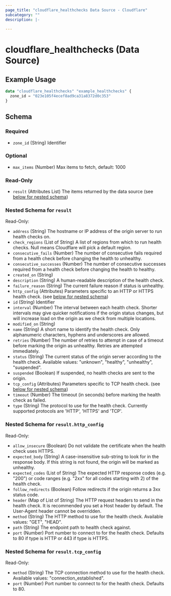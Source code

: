 ```yaml
---
page_title: "cloudflare_healthchecks Data Source - Cloudflare"
subcategory: ""
description: |-
  
---
```


# cloudflare_healthchecks (Data Source)



## Example Usage

```terraform
data "cloudflare_healthchecks" "example_healthchecks" {
  zone_id = "023e105f4ecef8ad9ca31a8372d0c353"
}
```

<!-- schema generated by tfplugindocs -->
## Schema

### Required

- `zone_id` (String) Identifier

### Optional

- `max_items` (Number) Max items to fetch, default: 1000

### Read-Only

- `result` (Attributes List) The items returned by the data source (see [below for nested schema](#nestedatt--result))

<a id="nestedatt--result"></a>
### Nested Schema for `result`

Read-Only:

- `address` (String) The hostname or IP address of the origin server to run health checks on.
- `check_regions` (List of String) A list of regions from which to run health checks. Null means Cloudflare will pick a default region.
- `consecutive_fails` (Number) The number of consecutive fails required from a health check before changing the health to unhealthy.
- `consecutive_successes` (Number) The number of consecutive successes required from a health check before changing the health to healthy.
- `created_on` (String)
- `description` (String) A human-readable description of the health check.
- `failure_reason` (String) The current failure reason if status is unhealthy.
- `http_config` (Attributes) Parameters specific to an HTTP or HTTPS health check. (see [below for nested schema](#nestedatt--result--http_config))
- `id` (String) Identifier
- `interval` (Number) The interval between each health check. Shorter intervals may give quicker notifications if the origin status changes, but will increase load on the origin as we check from multiple locations.
- `modified_on` (String)
- `name` (String) A short name to identify the health check. Only alphanumeric characters, hyphens and underscores are allowed.
- `retries` (Number) The number of retries to attempt in case of a timeout before marking the origin as unhealthy. Retries are attempted immediately.
- `status` (String) The current status of the origin server according to the health check.
Available values: "unknown", "healthy", "unhealthy", "suspended".
- `suspended` (Boolean) If suspended, no health checks are sent to the origin.
- `tcp_config` (Attributes) Parameters specific to TCP health check. (see [below for nested schema](#nestedatt--result--tcp_config))
- `timeout` (Number) The timeout (in seconds) before marking the health check as failed.
- `type` (String) The protocol to use for the health check. Currently supported protocols are 'HTTP', 'HTTPS' and 'TCP'.

<a id="nestedatt--result--http_config"></a>
### Nested Schema for `result.http_config`

Read-Only:

- `allow_insecure` (Boolean) Do not validate the certificate when the health check uses HTTPS.
- `expected_body` (String) A case-insensitive sub-string to look for in the response body. If this string is not found, the origin will be marked as unhealthy.
- `expected_codes` (List of String) The expected HTTP response codes (e.g. "200") or code ranges (e.g. "2xx" for all codes starting with 2) of the health check.
- `follow_redirects` (Boolean) Follow redirects if the origin returns a 3xx status code.
- `header` (Map of List of String) The HTTP request headers to send in the health check. It is recommended you set a Host header by default. The User-Agent header cannot be overridden.
- `method` (String) The HTTP method to use for the health check.
Available values: "GET", "HEAD".
- `path` (String) The endpoint path to health check against.
- `port` (Number) Port number to connect to for the health check. Defaults to 80 if type is HTTP or 443 if type is HTTPS.


<a id="nestedatt--result--tcp_config"></a>
### Nested Schema for `result.tcp_config`

Read-Only:

- `method` (String) The TCP connection method to use for the health check.
Available values: "connection_established".
- `port` (Number) Port number to connect to for the health check. Defaults to 80.


